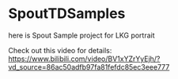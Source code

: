 # SpoutTDSamples
here is Spout Sample project for LKG portrait

Check out this video for details:  https://www.bilibili.com/video/BV1xYZrYyEjh/?vd_source=86ac50adfb97fa81fefdc85ec3eee777

